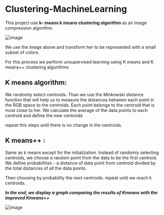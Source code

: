 # Clustering-MachineLearning

This project use <strong>k- means k means clustering algorithm</strong> as an image compression algorithm.

![image](https://user-images.githubusercontent.com/105008868/179601584-eedd0d9f-6768-45d4-b263-a21cdb650400.png)

We use the image above and transform her to be represented with a small subset of colors.

For this process we perform unsupervised learning using K means and K means++ clustering algorithms 




## K means algorithm:
We randomly select centroids.
Than we use the Minkowski distance function that will help us to measure the distances between each point in the RGB space to the centroids.
Each point belongs to the centroid that is most close to her.
We calculate the average of the data points to each centroid and define the new centroids

repeat this steps until there is no change in the centroids.

## K means++ :
Same as k means except for the initialization.
Instead of randomly selecting centroids, we choose a random point from the data to be the first centroid.
We define probabilities - a distance of data point from centroid divided by the total distances of all the data points.

Then choosing by probability the next centroids. 
repeat until we reach k centroids.



<strong>*In the end, we display a graph comparing the results of Kmeans with the improved Kmeans++*</strong>

![image](https://user-images.githubusercontent.com/105008868/179603400-49f17e66-5768-4a71-8ac3-da07d7ee7733.png)

